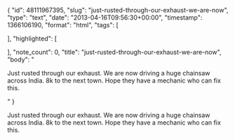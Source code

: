 {
  "id": 48111967395,
  "slug": "just-rusted-through-our-exhaust-we-are-now",
  "type": "text",
  "date": "2013-04-16T09:56:30+00:00",
  "timestamp": 1366106190,
  "format": "html",
  "tags": [

  ],
  "highlighted": [

  ],
  "note_count": 0,
  "title": "just-rusted-through-our-exhaust-we-are-now",
  "body": "<p>Just rusted through our exhaust. We are now driving a huge chainsaw across India. 8k to the next town. Hope they have a mechanic who can fix this.</p>"
}

<p>Just rusted through our exhaust. We are now driving a huge chainsaw across India. 8k to the next town. Hope they have a mechanic who can fix this.</p>